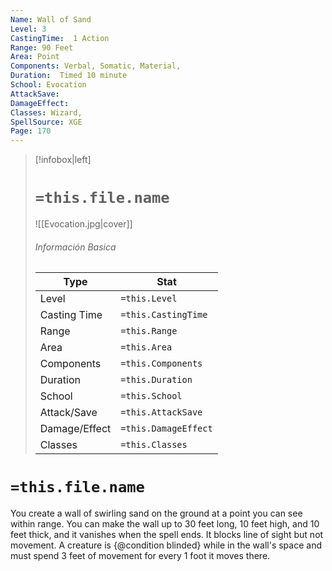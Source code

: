 ```yaml
---
Name: Wall of Sand
Level: 3
CastingTime:  1 Action 
Range: 90 Feet
Area: Point
Components: Verbal, Somatic, Material, 
Duration:  Timed 10 minute
School: Evocation
AttackSave: 
DamageEffect: 
Classes: Wizard, 
SpellSource: XGE
Page: 170
---
```


>[!infobox|left]
># `=this.file.name`
>![[Evocation.jpg|cover]]
> ###### Información Basica
> Type |  Stat |
> ---|---|
> Level | `=this.Level` |
> Casting Time | `=this.CastingTime` |
> Range | `=this.Range` |
> Area | `=this.Area` |
> Components | `=this.Components` |
> Duration | `=this.Duration` |
> School | `=this.School` |
> Attack/Save | `=this.AttackSave` |
> Damage/Effect | `=this.DamageEffect` |
> Classes | `=this.Classes` |

# `=this.file.name`
You create a wall of swirling sand on the ground at a point you can see within range. You can make the wall up to 30 feet long, 10 feet high, and 10 feet thick, and it vanishes when the spell ends. It blocks line of sight but not movement. A creature is {@condition blinded} while in the wall&#x27;s space and must spend 3 feet of movement for every 1 foot it moves there.



 



